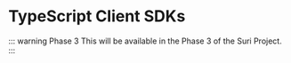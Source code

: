 # TypeScript Client SDKs

::: warning Phase 3
This will be available in the Phase 3 of the Suri Project.
:::